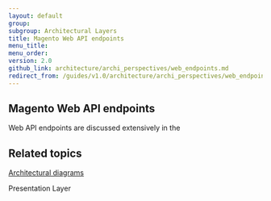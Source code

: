 ```yaml
---
layout: default
group: 
subgroup: Architectural Layers
title: Magento Web API endpoints
menu_title: 
menu_order: 
version: 2.0
github_link: architecture/archi_perspectives/web_endpoints.md
redirect_from: /guides/v1.0/architecture/archi_perspectives/web_endpoints.html
---
```





<h2>Magento Web API endpoints</h2>

 

Web API endpoints are discussed extensively in the 
<h2 id="related">Related topics</h2>
<a href="{{page.baseurl}}architecture/archi_perspectives/arch_diagrams.html">Architectural diagrams</a>

Presentation Layer









 
